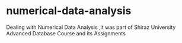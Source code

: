# numerical-data-analysis
Dealing with Numerical Data Analysis ,it was part of Shiraz University Advanced Database Course and its Assignments
